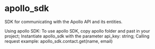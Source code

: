 # apollo_sdk
SDK for communicating with the Apollo API and its entities.

Using apollo SDK:
To use apollo SDK, copy apollo folder and past in your project;
Instantiate apollo_sdk with the parameter api_key: string;
Calling request example: apollo_sdk.contact.get(name, email)
